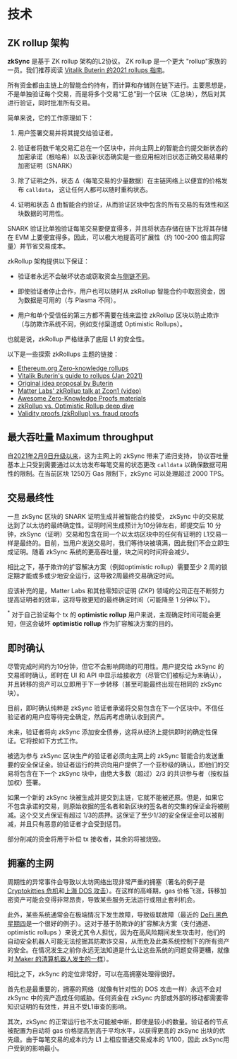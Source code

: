 # 技术


## ZK rollup 架构

**zkSync** 是基于 ZK rollup 架构的L2协议。 ZK rollup 是一个更大
"rollup"家族的一员。我们推荐阅读
[Vitalik Buterin 的2021 rollups 指南](https://vitalik.ca/general/2021/01/05/rollup.html)。


所有资金都由主链上的智能合约持有，而计算和存储则在链下进行。主要思想是，不是单独验证每个交易，而是将多个交易“汇总”到一个区块（汇总块），然后对其进行验证，同时批准所有交易。

简单来说，它的工作原理如下：

1. 用户签署交易并将其提交给验证者。

2. 验证者将数千笔交易汇总在一个区块中，并向主网上的智能合约提交新状态的加密承诺（根哈希）以及该新状态确实是一些应用相对旧状态正确交易结果的加密证明（SNARK）
   
3. 除了证明之外，状态 ∆（每笔交易的少量数据）在主链网络上以便宜的价格发布
   `calldata`， 这让任何人都可以随时重构状态。

4. 证明和状态 ∆
   由智能合约验证，从而验证区块中包含的所有交易的有效性和区块数据的可用性。

SNARK 验证比单独验证每笔交易要便宜得多，并且将状态存储在链下比将其存储在 EVM 上要便宜得多。因此，可以极大地提高可扩展性（约 100-200 倍主网容量）并节省交易成本。

zkRollup 架构提供以下保证：

- 验证者永远不会破坏状态或窃取资金[与侧链不同](https://docs.zksync.io/zkevm/#comparison)。

- 即使验证者停止合作，用户也可以随时从 zkRollup 智能合约中取回资金，因为数据是可用的（与 Plasma 不同）。
  
- 用户和单个受信任的第三方都不需要在线来监控 zkRollup 区块以防止欺诈（与防欺诈系统不同，例如支付渠道或 Optimistic Rollups）。
  
也就是说，zkRollup 严格继承了底层 L1 的安全性。

以下是一些探索 zkRollups 主题的链接：

- [Ethereum.org Zero-knowledge rollups](https://ethereum.org/en/developers/docs/scaling/layer-2-rollups/#zk-rollups)
- [Vitalik Buterin's guide to rollups (Jan 2021)](https://vitalik.ca/general/2021/01/05/rollup.html)
- [Original idea proposal by Buterin](https://ethresear.ch/t/on-chain-scaling-to-potentially-500-tx-sec-through-mass-tx-validation/3477)
- [Matter Labs' zkRollup talk at Zcon1 (video)](https://www.youtube.com/watch?v=QyM9qdFKsEA)
- [Awesome Zero-Knowledge Proofs materials](https://github.com/matter-labs/awesome-zero-knowledge-proofs)
- [zkRollup vs. Optimistic Rollup deep dive](https://medium.com/matter-labs/optimistic-vs-zk-rollup-deep-dive-ea141e71e075)
- [Validity proofs (zkRollup) vs. fraud proofs](https://medium.com/starkware/validity-proofs-vs-fraud-proofs-4ef8b4d3d87a)

## 最大吞吐量 Maximum throughput

自[2021年2月9日升级以来](https://twitter.com/zksync/status/1359190015671164930)，这为主网上的
zkSync 带来了递归支持， 协议吞吐量基本上只受到需要通过以太坊发布每笔交易的状态更改
`calldata` 以确保数据可用性的限制。在当前区块 1250万 Gas 限制下，zkSync
可以处理超过 2000 TPS。

## 交易最终性

一旦 zkSync 区块的 SNARK 证明生成并被智能合约接受， zkSync
中的交易就达到了以太坊的最终确定性。证明时间生成预计为10分钟左右，即提交后 10
分钟，zkSync（证明）交易和包含在同一个以太坊区块中的任何有证明的
L1交易一样是最终的。目前，当用户发送交易时，我们等待块被填满，因此我们不会立即生成证明。随着
zkSync 系统的更高吞吐量，块之间的时间将会减少。

相比之下，基于欺诈的扩容解决方案（例如optimistic rollup）需要至少 2
周的锁定期才能或多或少地安全运行，这导致2周最终交易确定时间。

应该补充的是，Matter Labs 和其他零知识证明 (ZKP)
领域的公司正在不断努力提高证明者的效率，这将导致更短的最终确定时间（可能降至 1
分钟以下）。

<span class="footnote"><sup>\*</sup> 对于自己验证每个 tx 的 **optimistic
rollup** 用户来说，主观确定时间可能会更短，但这会破坏 **optimistic rollup**
作为扩容解决方案的目的。</span>

## 即时确认

尽管完成时间约为10分钟，但它不会影响网络的可用性。用户提交给 zkSync
的交易即时确认，即时在 UI 和 API
中显示给接收方（尽管它们被标记为未确认），并且转移的资产可以立即用于下一步转移（甚至可能最终出现在相同的 zkSync 块）。

目前，即时确认纯粹是 zkSync 验证者承诺将交易包含在下一个区块中。不信任验证者的用户应等待完全确定，然后再考虑确认收到资产。

未来，验证者将向 zkSync 添加安全债券，这将从经济上提供即时的确定性保证。它将按如下方式工作。

被选为参与 zkSync 区块生产的验证者必须向主网上的 zkSync
智能合约发送重要的安全保证金。验证者运行的共识向用户提供了一个亚秒级的确认，即他们的交易将包含在下一个 zkSync 块中，由绝大多数（超过）2/3 的共识参与者（按权益加权）签署。

如果一个新的 zkSync
块被生成并提交到主链，它就不能被还原。但是，如果它不包含承诺的交易，则原始收据的签名者和新区块的签名者的交集的保证金将被削减。这个交叉点保证有超过
1/3的质押。这保证了至少1/3的安全保证金可以被削减，并且只有恶意的验证者才会受到惩罚。

部分削减的资金将用于补偿 tx 接收者，其余的将被烧毁。

## 拥塞的主网

周期性的异常事件会导致以太坊网络出现非常严重的拥塞（著名的例子是 [Cryptokitties
危机](https://media.consensys.net/the-inside-story-of-the-cryptokitties-congestion-crisis-499b35d119cc)和[上海
DOS 攻击](https://blog.ethereum.org/2016/09/22/ethereum-network-currently-undergoing-dos-attack/)）。在这样的高峰期，gas
价格飞涨，转移加密资产可能会变得非常昂贵，导致某些服务无法运行或阻止套利机会。

此外，某些系统通常会在极端情况下发生故障，导致级联故障（最近的
[DeFi 黑色星期四](https://forklog.media/black-thursday-for-defi-wounds-to-lick-and-lessons-to-learn/)是一个很好的例子）。这对于基于防欺诈的扩容解决方案（支付通道、optimistic
rollups
）来说尤其令人担忧，因为在高风险期间发生攻击时，他们的自动安全机器人可能无法挖掘其防欺诈交易，从而危及此类系统控制下的所有资产的安全。在情况发生之前你永远无法知道是什么让这些系统的问题变得更糟，就像
对[ Maker 的清算机器人发生的一样](https://medium.com/dragonfly-research/daos-ex-machina-an-in-depth-timeline-of-makers-recent-crisis-66d2ae39dd65)）。

相比之下，zkSync 的定位非常好，可以在高拥塞处理得很好。

首先也是最重要的，拥塞的网络（就像有针对性的 DOS 攻击一样）永远不会对 zkSync
中的资产造成任何威胁。任何资金在 zkSync
内部或外部的移动都需要零知识证明的有效性，并且不受L1审查的影响。

其次，zkSync
的正常运行也不太可能被中断，即使是较小的数量。验证者的节点被配置为自动将 gas
价格提高到高于平均水平，以获得更高的 zkSync
出块的优先级。由于每笔交易的成本约为 L1 上相应普通交易成本的 1/100，因此
zkSync用户受到的影响最小。
